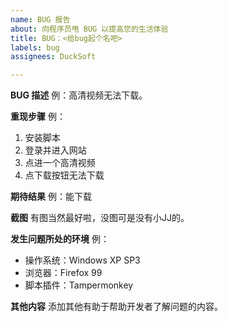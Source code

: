 ```yaml
---
name: BUG 报告
about: 向程序员甩 BUG 以提高您的生活体验
title: BUG：<给bug起个名吧>
labels: bug
assignees: DuckSoft

---
```


**BUG 描述**
例：高清视频无法下载。

**重现步骤**
例：
1. 安装脚本
2. 登录并进入网站
3. 点进一个高清视频
4. 点下载按钮无法下载

**期待结果**
例：能下载

**截图**
有图当然最好啦，没图可是没有小JJ的。

**发生问题所处的环境**
 例：
 - 操作系统：Windows XP SP3
 - 浏览器：Firefox 99
 - 脚本插件：Tampermonkey

**其他内容**
添加其他有助于帮助开发者了解问题的内容。
